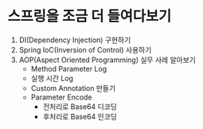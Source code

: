 # 스프링을 조금 더 들여다보기

1. DI(Dependency Injection) 구현하기
2. Spring IoC(Inversion of Control) 사용하기
3. AOP(Aspect Oriented Programming) 실무 사례 알아보기
   - Method Parameter Log
   - 실행 시간 Log 
   - Custom Annotation 만들기
   - Parameter Encode
     - 전처리로 Base64 디코딩
     - 후처리로 Base64 인코딩


